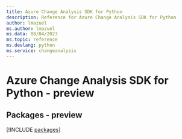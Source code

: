 ```yaml
---
title: Azure Change Analysis SDK for Python
description: Reference for Azure Change Analysis SDK for Python
author: lmazuel
ms.author: lmazuel
ms.data: 08/04/2023
ms.topic: reference
ms.devlang: python
ms.service: changeanalysis
---
```

# Azure Change Analysis SDK for Python - preview
## Packages - preview
[!INCLUDE [packages](change-analysis-index.md)]